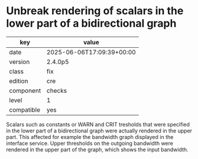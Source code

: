 [//]: # (werk v2)
# Unbreak rendering of scalars in the lower part of a bidirectional graph

key        | value
---------- | ---
date       | 2025-06-06T17:09:39+00:00
version    | 2.4.0p5
class      | fix
edition    | cre
component  | checks
level      | 1
compatible | yes

Scalars such as constants or WARN and CRIT tresholds that were specified in the lower part of a bidirectional graph were actually rendered in the upper part.
This affected for example the bandwidth graph displayed in the interface service. Upper thresholds on the outgoing bandwidth were rendered in the upper part of the graph, which shows the input bandwidth.

